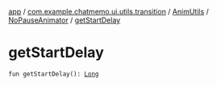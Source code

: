[app](../../../index.md) / [com.example.chatmemo.ui.utils.transition](../../index.md) / [AnimUtils](../index.md) / [NoPauseAnimator](index.md) / [getStartDelay](./get-start-delay.md)

# getStartDelay

`fun getStartDelay(): `[`Long`](https://kotlinlang.org/api/latest/jvm/stdlib/kotlin/-long/index.html)